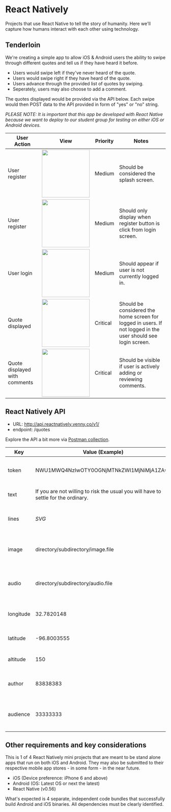 # React Natively

Projects that use React Native to tell the story of humanity. Here we'll capture how humans interact with each other using technology.

## Tenderloin

We're creating a simple app to allow iOS &amp; Android users the ability to swipe through different quotes and tell us if they have heard it before.
* Users would swipe left if they've never heard of the quote.
* Users would swipe right if they have heard of the quote.
* Users advance through the provided list of quotes by swiping.
* Seperately, users may also choose to add a comment.

The quotes displayed would be provided via the API below. Each swipe would then POST data to the API provided in form of "yes" or "no" string.

_PLEASE NOTE: It is important that this app be developed with React Native because we want to deploy to our student group for testing on either iOS or Android devices._

|User Action|View|Priority|Notes|
|-|-|-|-|
|User register|<img src="https://github.com/reactnatively/react-tenderloin/blob/master/tenderloin-splash.png" width="150">|Medium|Should be considered the splash screen.|
|User register|<img src="https://github.com/reactnatively/react-tenderloin/blob/master/tenderloin-register.png" width="150">|Medium|Should only display when register button is click from login screen.|
|User login|<img src="https://github.com/reactnatively/react-tenderloin/blob/master/tenderloin-login.png" width="150">|Medium|Should appear if user is not currently logged in.|
|Quote displayed|<img src="https://github.com/reactnatively/react-tenderloin/blob/master/tenderloin-home-quotedisplayed.png" width="150">|Critical|Should be considered the home screen for logged in users. If not logged in the user should see login screen.|
|Quote displayed with comments|<img src="https://github.com/reactnatively/react-tenderloin/blob/master/tenderloin-home-quotedisplayed-withcomments.png" width="150">|Critical|Should be visible if user is actively adding or reviewing comments.|

## React Natively API
* URL: http://api.reactnatively.venny.co/v1/
* endpoint: /quotes

Explore the API a bit more via [Postman collection](https://documenter.getpostman.com/view/2396336/RWToQdmz).

|Key|Value (Example)|Description|
|-|-|-|
|token|NWU1MWQ4NzIwOTY0OGNjMTNkZWI1MjNiMjA1ZA==|Token required for access to the API|
|text|If you are not willing to risk the usual you will have to settle for the ordinary.|Quote  (1111 Characters|
|lines|_SVG_|Any SVG paths (1111 Characters)|
|image|directory/subdirectory/image.file|Image file associated with the quote (255 Characters)|
|audio|directory/subdirectory/audio.file|Audio file originated with the quote (255 Characters)|
|longitude|32.7820148|Longitude of user when post occurs|
|latitude|-96.8003555|Latitude of user when post occurs|
|altitude|150|Altitude of user when post occurs|
|author|83838383|User ID of the user authoring object|
|audience|33333333|User ID of the user who is audience to this object|

## Other requirements and key considerations

This is 1 of 4 React Natively mini projects that are meant to be stand alone apps that run on both iOS and Android. They may also be submitted to their respective mobile app stores - in some form - in the near future.

- iOS (Device preference: iPhone 6 and above)
- Android (OS: Latest OS or next the latest)
- React Native (v0.56)

What's expected is 4 separate, independent code bundles that successfully build Android and iOS binaries. All dependencies must be clearly identified.
